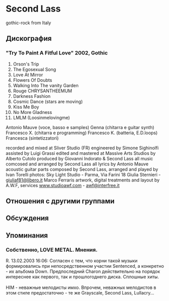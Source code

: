 # Second Lass

gothic-rock from Italy

## Дискография

### "Try To Paint A Fitful Love" 2002, Gothic

01. Orson's Trip
02. The Egosexual Song
03. Love At Mirror
04. Flowers Of Doubts
05. Walking Into The vanity Garden
06. Rouge
CHRYSANTHEEMUM
07. Darkness Fashion
08. Cosmic Dance (stars are moving)
09. Kiss Me Boy
10. No More Gladness
11. LMLM (Loosinmelovingme)

Antonio Mauve (voce, basso e samples)
Genna (chitarra e guitar synth)
Francesco X. (chitarra e programming)
Francesco K. (batteria, E.D.loops)
Francesca (sintetizzatori)

recorded and mixed at Sliver Studio (FR)
engineered by Simone Sighinolfi
assisted by Luigi Grassi
edited and mastered at Massive Arts Studios by
Alberto Cutolo
produced by Giovanni Indorato & Second Lass
all music comcosed and arranged by Second Lass
all lyrics by Antonio Mauve
acoustic guitar parts composed by Second Lass,
arranged and played by Ivan Torelli
photos:
Sky Light Studio - Parma, Via Farini 18
Giulia Sternieri - giuliaf81@libero.it
Marco Ferraris
artwork, digital treatments and layout by A.W.F,
services www.studioawf.com - awf@interfree.it



## Отношения с другими группами


## Обсуждения


## Упоминания

### Собственно, LOVE METAL. Мнения.

R. 13.02.2003 16:06:
Согласен с тем, что корни такой музыки формировались при непосредственном участии Sentenced, а конкретно - их альбома Down. Предпоследний Charon действительно на порядок интереснее как первого, так и прошлогоднего диска. Сплошные хиты.<BR><BR>HIM - неважные мелодисты имхо. Впрочем, неважных мелодистов в этом стиле предостаточно - те же Grayscale, Second Lass, Lullacry...

